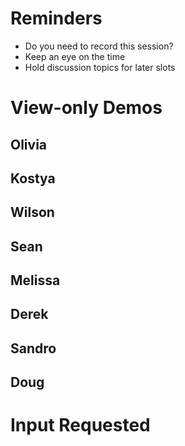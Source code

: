 # Reminders

- Do you need to record this session?
- Keep an eye on the time
- Hold discussion topics for later slots

# View-only Demos

## Olivia
## Kostya
## Wilson
## Sean
## Melissa
## Derek
## Sandro
## Doug

# Input Requested
